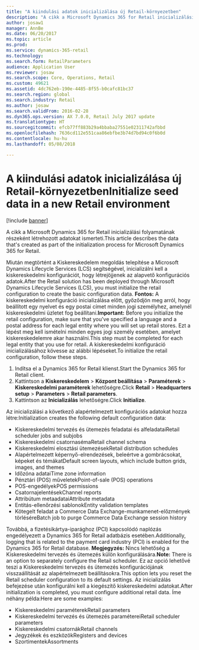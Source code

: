 ```yaml
---
title: "A kiindulási adatok inicializálása új Retail-környezetben"
description: "A cikk a Microsoft Dynamics 365 for Retail inicializálási folyamatának részeként létrehozott adatokat ismerteti."
author: josaw1
manager: AnnBe
ms.date: 06/20/2017
ms.topic: article
ms.prod: 
ms.service: dynamics-365-retail
ms.technology: 
ms.search.form: RetailParameters
audience: Application User
ms.reviewer: josaw
ms.search.scope: Core, Operations, Retail
ms.custom: 49621
ms.assetid: 4dc762eb-190e-4485-8f55-b0cafc81bc37
ms.search.region: global
ms.search.industry: Retail
ms.author: josaw
ms.search.validFrom: 2016-02-28
ms.dyn365.ops.version: AX 7.0.0, Retail July 2017 update
ms.translationtype: HT
ms.sourcegitcommit: efcb77ff883b29a4bbaba27551e02311742afbbd
ms.openlocfilehash: 7636cd112e551caa86ebfbe3b74d7bd94c0f6b0d
ms.contentlocale: hu-hu
ms.lasthandoff: 05/08/2018

---
```


# <a name="initialize-seed-data-in-a-new-retail-environment"></a><span data-ttu-id="a2cb0-103">A kiindulási adatok inicializálása új Retail-környezetben</span><span class="sxs-lookup"><span data-stu-id="a2cb0-103">Initialize seed data in a new Retail environment</span></span>

[!include [banner](includes/banner.md)]

<span data-ttu-id="a2cb0-104">A cikk a Microsoft Dynamics 365 for Retail inicializálási folyamatának részeként létrehozott adatokat ismerteti.</span><span class="sxs-lookup"><span data-stu-id="a2cb0-104">This article describes the data that's created as part of the initialization process for Microsoft Dynamics 365 for Retail.</span></span>

<span data-ttu-id="a2cb0-105">Miután megtörtént a Kiskereskedelem megoldás telepítése a Microsoft Dynamics Lifecycle Services (LCS) segítségével, inicializálni kell a kiskereskedelmi konfigurációt, hogy létrejöjjenek az alapvető konfigurációs adatok.</span><span class="sxs-lookup"><span data-stu-id="a2cb0-105">After the Retail solution has been deployed through Microsoft Dynamics Lifecycle Services (LCS), you must initialize the retail configuration to create the basic configuration data.</span></span> <span data-ttu-id="a2cb0-106">**Fontos:** A kiskereskedelmi konfiguráció inicializálása előtt, győződjön meg arról, hogy beállított egy nyelvet és egy postai címet minden jogi személyhez, amelynél kiskereskedelmi üzletet fog beállítani.</span><span class="sxs-lookup"><span data-stu-id="a2cb0-106">**Important:** Before you initialize the retail configuration, make sure that you've specified a language and a postal address for each legal entity where you will set up retail stores.</span></span> <span data-ttu-id="a2cb0-107">Ezt a lépést meg kell ismételni minden egyes jogi személy esetében, amelyet kiskereskedelemre akar használni.</span><span class="sxs-lookup"><span data-stu-id="a2cb0-107">This step must be completed for each legal entity that you use for retail.</span></span> <span data-ttu-id="a2cb0-108">A kiskereskedelmi konfiguráció inicializálásához kövesse az alábbi lépéseket.</span><span class="sxs-lookup"><span data-stu-id="a2cb0-108">To initialize the retail configuration, follow these steps.</span></span>

1.  <span data-ttu-id="a2cb0-109">Indítsa el a Dynamics 365 for Retail klienst.</span><span class="sxs-lookup"><span data-stu-id="a2cb0-109">Start the Dynamics 365 for Retail client.</span></span>
2.  <span data-ttu-id="a2cb0-110">Kattintson a **Kiskereskedelem** &gt; **Központ beállítása** &gt; **Paraméterek** &gt; **Kiskereskedelmi paraméterek** lehetőségre.</span><span class="sxs-lookup"><span data-stu-id="a2cb0-110">Click **Retail** &gt; **Headquarters setup** &gt; **Parameters** &gt; **Retail parameters**.</span></span>
3.  <span data-ttu-id="a2cb0-111">Kattintson az **Inicializálás** lehetőségre.</span><span class="sxs-lookup"><span data-stu-id="a2cb0-111">Click **Initialize**.</span></span>

<span data-ttu-id="a2cb0-112">Az inicializálási a következő alapértelmezett konfigurációs adatokat hozza létre:</span><span class="sxs-lookup"><span data-stu-id="a2cb0-112">Initialization creates the following default configuration data:</span></span>

-   <span data-ttu-id="a2cb0-113">Kiskereskedelmi tervezés és ütemezés feladatai és alfeladatai</span><span class="sxs-lookup"><span data-stu-id="a2cb0-113">Retail scheduler jobs and subjobs</span></span>
-   <span data-ttu-id="a2cb0-114">Kiskereskedelmi csatornaséma</span><span class="sxs-lookup"><span data-stu-id="a2cb0-114">Retail channel schema</span></span>
-   <span data-ttu-id="a2cb0-115">Kiskereskedelmi elosztási ütemezések</span><span class="sxs-lookup"><span data-stu-id="a2cb0-115">Retail distribution schedules</span></span>
-   <span data-ttu-id="a2cb0-116">Alapértelmezett képernyő-elrendezések, beleértve a gombrácsokat, képeket és témákat</span><span class="sxs-lookup"><span data-stu-id="a2cb0-116">Default screen layouts, which include button grids, images, and themes</span></span>
-   <span data-ttu-id="a2cb0-117">Időzóna adatai</span><span class="sxs-lookup"><span data-stu-id="a2cb0-117">Time zone information</span></span>
-   <span data-ttu-id="a2cb0-118">Pénztári (POS) műveletek</span><span class="sxs-lookup"><span data-stu-id="a2cb0-118">Point-of-sale (POS) operations</span></span>
-   <span data-ttu-id="a2cb0-119">POS-engedélyek</span><span class="sxs-lookup"><span data-stu-id="a2cb0-119">POS permissions</span></span>
-   <span data-ttu-id="a2cb0-120">Csatornajelentések</span><span class="sxs-lookup"><span data-stu-id="a2cb0-120">Channel reports</span></span>
-   <span data-ttu-id="a2cb0-121">Attribútum metaadatai</span><span class="sxs-lookup"><span data-stu-id="a2cb0-121">Attribute metadata</span></span>
-   <span data-ttu-id="a2cb0-122">Entitás-ellenőrzési sablonok</span><span class="sxs-lookup"><span data-stu-id="a2cb0-122">Entity validation templates</span></span>
-   <span data-ttu-id="a2cb0-123">Kötegelt feladat a Commerce Data Exchange-munkamenet-előzmények törlésére</span><span class="sxs-lookup"><span data-stu-id="a2cb0-123">Batch job to purge Commerce Data Exchange session history</span></span>

<span data-ttu-id="a2cb0-124">Továbbá, a fizetésikártya-iparághoz (PCI) kapcsolódó naplózás engedélyezett a Dynamics 365 for Retail adatbázis esetében.</span><span class="sxs-lookup"><span data-stu-id="a2cb0-124">Additionally, logging that is related to the payment card industry (PCI) is enabled for the Dynamics 365 for Retail database.</span></span> <span data-ttu-id="a2cb0-125">**Megjegyzés:** Nincs lehetőség a Kiskereskedelmi tervezés és ütemezés külön konfigurálására.</span><span class="sxs-lookup"><span data-stu-id="a2cb0-125">**Note:** There is an option to separately configure the Retail scheduler.</span></span> <span data-ttu-id="a2cb0-126">Ez az opció lehetővé teszi a Kiskereskedelmi tervezés és ütemezés konfigurációjának visszaállítását az alapértelmezett beállításokra.</span><span class="sxs-lookup"><span data-stu-id="a2cb0-126">This option lets you reset the Retail scheduler configuration to its default settings.</span></span> <span data-ttu-id="a2cb0-127">Az inicializálás befejezése után konfigurálni kell a kiegészítő kiskereskedelmi adatokat.</span><span class="sxs-lookup"><span data-stu-id="a2cb0-127">After initialization is completed, you must configure additional retail data.</span></span> <span data-ttu-id="a2cb0-128">Íme néhány példa:</span><span class="sxs-lookup"><span data-stu-id="a2cb0-128">Here are some examples:</span></span>

-   <span data-ttu-id="a2cb0-129">Kiskereskedelmi paraméterek</span><span class="sxs-lookup"><span data-stu-id="a2cb0-129">Retail parameters</span></span>
-   <span data-ttu-id="a2cb0-130">Kiskereskedelmi tervezés és ütemezés paraméterei</span><span class="sxs-lookup"><span data-stu-id="a2cb0-130">Retail scheduler parameters</span></span>
-   <span data-ttu-id="a2cb0-131">Kiskereskedelmi csatornák</span><span class="sxs-lookup"><span data-stu-id="a2cb0-131">Retail channels</span></span>
-   <span data-ttu-id="a2cb0-132">Jegyzékek és eszközök</span><span class="sxs-lookup"><span data-stu-id="a2cb0-132">Registers and devices</span></span>
-   <span data-ttu-id="a2cb0-133">Szortimentek</span><span class="sxs-lookup"><span data-stu-id="a2cb0-133">Assortments</span></span>





